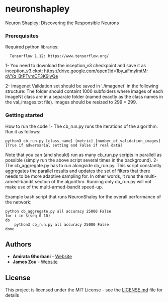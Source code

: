 # neuronshapley
Neuron Shapley: Discovering the Responsible Neurons


### Prerequisites

Required python libraries:

```
  Tensorflow 1.12: https://www.tensorflow.org/
```

1- You need to download the inception_v3 checkpoint and save it as inception_v3.ckpt: https://drive.google.com/open?id=1by_aFmyImtM-pVYq_BtPTvmCF3K9iyQe

2- Imagenet Validation set should be saved in './imagenet' in the following structure: The folder should containt 1000 subfolders where images of each ImageNt class are in a separate folder (named exactly as the class names in the val_images.txt file). Images should be resized to 299 * 299.

### Getting started
How to run the code
1- The cb_run.py runs the iterations of the algorithm. Run it as follows:
```
python3 cb_run.py [class_name] [metric] [number_of_validation_images] [True if adversarial setting and False if real data]
```
Note that you can (and should) run as many cb_run.py scripts in parallell as possible (simply run the above script several times in the background).
2- The cb_aggregate.py has to run alongside cb_run.py. This script constantly aggregates the parallel results and updates the set of filters that there needs to be more adaptive sampling for. In other words, it runs the multi-armed-bandit section of the algorithm. Running only cb_run.py will not make use of the multi-armed-bandit speed-up.

Example bash script that runs NeuronShaley for the overall performance of the network:
```
python cb_aggregate.py all accuracy 25000 False
for i in $(seq 0 10)
do
    python3 cb_run.py all accuracy 25000 False
done
```


## Authors

* **Amirata Ghorbani** - [Website](http://web.stanford.edu/~amiratag)
* **James Zou** - [Website](https://www.james-zou.com/)


## License

This project is licensed under the MIT License - see the [LICENSE.md](LICENSE.md) file for details
